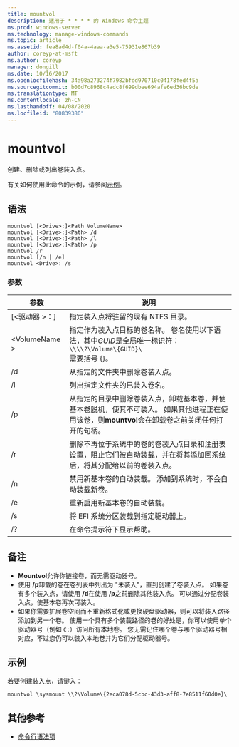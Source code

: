 ```yaml
---
title: mountvol
description: 适用于 * * * * 的 Windows 命令主题
ms.prod: windows-server
ms.technology: manage-windows-commands
ms.topic: article
ms.assetid: fea8ad4d-f04a-4aaa-a3e5-75931e867b39
author: coreyp-at-msft
ms.author: coreyp
manager: dongill
ms.date: 10/16/2017
ms.openlocfilehash: 34a98a273274f7982bfdd970710c04178fed4f5a
ms.sourcegitcommit: b00d7c8968c4adc8f699dbee694afe6ed36bc9de
ms.translationtype: MT
ms.contentlocale: zh-CN
ms.lasthandoff: 04/08/2020
ms.locfileid: "80839380"
---
```

# <a name="mountvol"></a>mountvol



创建、删除或列出卷装入点。

有关如何使用此命令的示例，请参阅[示例](#BKMK_examples)。

## <a name="syntax"></a>语法

```
mountvol [<Drive>:]<Path VolumeName>
mountvol [<Drive>:]<Path> /d
mountvol [<Drive>:]<Path> /l
mountvol [<Drive>:]<Path> /p
mountvol /r
mountvol [/n | /e]
mountvol <Drive>: /s
```

### <a name="parameters"></a>参数

|参数|说明|
|---------|-----------|
|[\<驱动器 >：]<Path>|指定装入点将驻留的现有 NTFS 目录。|
|\<VolumeName >|指定作为装入点目标的卷名称。 卷名使用以下语法，其中*GUID*是全局唯一标识符：</br>`\\\\?\Volume\{GUID}\`</br>需要括号 {}。|
|/d|从指定的文件夹中删除卷装入点。|
|/l|列出指定文件夹的已装入卷名。|
|/p|从指定的目录中删除卷装入点，卸载基本卷，并使基本卷脱机，使其不可装入。 如果其他进程正在使用该卷，则**mountvol**会在卸载卷之前关闭任何打开的句柄。|
|/r|删除不再位于系统中的卷的卷装入点目录和注册表设置，阻止它们被自动装载，并在将其添加回系统后，将其分配给以前的卷装入点。|
|/n|禁用新基本卷的自动装载。 添加到系统时，不会自动装载新卷。|
|/e|重新启用新基本卷的自动装载。|
|/s|将 EFI 系统分区装载到指定驱动器上。|
|/?|在命令提示符下显示帮助。|

## <a name="remarks"></a>备注

-   **Mountvol**允许你链接卷，而无需驱动器号。
-   使用 **/p**卸载的卷在卷列表中列出为 "未装入"，直到创建了卷装入点。 如果卷有多个装入点，请使用 **/d**在使用 **/p**之前删除其他装入点。 可以通过分配卷装入点，使基本卷再次可装入。
-   如果你需要扩展卷空间而不重新格式化或更换硬盘驱动器，则可以将装入路径添加到另一个卷。 使用一个具有多个装载路径的卷的好处是，你可以使用单个驱动器号（例如 `C:`）访问所有本地卷。 您无需记住哪个卷与哪个驱动器号相对应，不过您仍可以装入本地卷并为它们分配驱动器号。

## <a name="examples"></a><a name=BKMK_examples></a>示例

若要创建装入点，请键入：
```
mountvol \sysmount \\?\Volume\{2eca078d-5cbc-43d3-aff8-7e8511f60d0e}\
```

## <a name="additional-references"></a>其他参考

- [命令行语法项](command-line-syntax-key.md)
